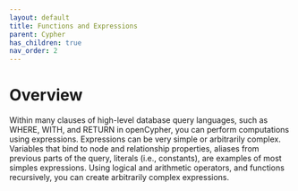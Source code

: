 ```yaml
---
layout: default
title: Functions and Expressions 
parent: Cypher
has_children: true
nav_order: 2
---
```


# Overview
Within many clauses of high-level database query languages,
such as WHERE, WITH, and RETURN in openCypher, you can perform
computations using expressions. Expressions can be very simple or
arbitrarily complex. Variables that bind to node and relationship
properties, aliases from previous parts of the query, literals (i.e., constants),
are examples of most simples expressions. Using logical and arithmetic operators,
and functions recursively, you can create arbitrarily complex expressions.
